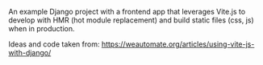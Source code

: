 An example Django project with a frontend app that leverages Vite.js to develop with HMR (hot module replacement) and build static files (css, js) when in production.

Ideas and code taken from:
https://weautomate.org/articles/using-vite-js-with-django/

